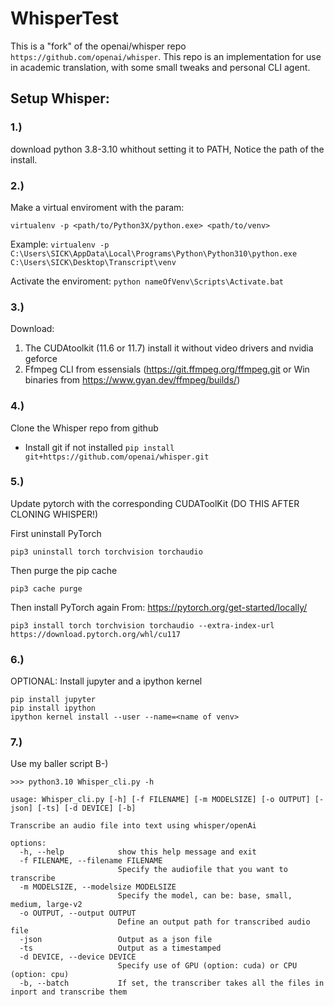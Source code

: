 # WhisperTest

This is a "fork" of the openai/whisper repo ```https://github.com/openai/whisper```. This repo is an implementation for use in academic translation, with some small tweaks and personal CLI agent. 

## Setup Whisper:

### 1.)
download python 3.8-3.10 whithout setting it to PATH, Notice the path of the install. 

### 2.)
Make a virtual enviroment with the param:

```virtualenv -p <path/to/Python3X/python.exe> <path/to/venv>```

Example:
```virtualenv -p C:\Users\SICK\AppData\Local\Programs\Python\Python310\python.exe C:\Users\SICK\Desktop\Transcript\venv```

Activate the enviroment:
```python nameOfVenv\Scripts\Activate.bat```


### 3.)
Download:
1. The CUDAtoolkit (11.6 or 11.7) install it without video drivers and nvidia geforce
2. Ffmpeg CLI from essensials (https://git.ffmpeg.org/ffmpeg.git or Win binaries from https://www.gyan.dev/ffmpeg/builds/)


### 4.)
Clone the Whisper repo from github
- Install git if not installed
```pip install git+https://github.com/openai/whisper.git```


### 5.)
Update pytorch with the corresponding CUDAToolKit (DO THIS AFTER CLONING WHISPER!)

First uninstall PyTorch
```
pip3 uninstall torch torchvision torchaudio
```

Then purge the pip cache
```
pip3 cache purge
```

Then install PyTorch again
From: https://pytorch.org/get-started/locally/
```
pip3 install torch torchvision torchaudio --extra-index-url https://download.pytorch.org/whl/cu117
```

### 6.)
OPTIONAL: Install jupyter and a ipython kernel
```
pip install jupyter
pip install ipython
ipython kernel install --user --name=<name of venv>
```

### 7.)
Use my baller script B-)
```
>>> python3.10 Whisper_cli.py -h

usage: Whisper_cli.py [-h] [-f FILENAME] [-m MODELSIZE] [-o OUTPUT] [-json] [-ts] [-d DEVICE] [-b]

Transcribe an audio file into text using whisper/openAi

options:
  -h, --help            show this help message and exit
  -f FILENAME, --filename FILENAME
                        Specify the audiofile that you want to transcribe
  -m MODELSIZE, --modelsize MODELSIZE
                        Specify the model, can be: base, small, medium, large-v2
  -o OUTPUT, --output OUTPUT
                        Define an output path for transcribed audio file
  -json                 Output as a json file
  -ts                   Output as a timestamped
  -d DEVICE, --device DEVICE
                        Specify use of GPU (option: cuda) or CPU (option: cpu)
  -b, --batch           If set, the transcriber takes all the files in inport and transcribe them
```

